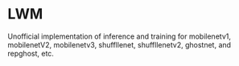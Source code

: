 # LWM
Unofficial implementation of  inference and training for mobilenetv1, mobilenetV2, mobilenetv3, shuffllenet, shuffllenetv2, ghostnet, and repghost, etc.

